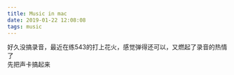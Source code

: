 ```yaml
---
title: Music in mac
date: 2019-01-22 12:08:08
tags: music
---
```

好久没搞录音，最近在练543的打上花火，感觉弹得还可以，又燃起了录音的热情了  
先把声卡搞起来

